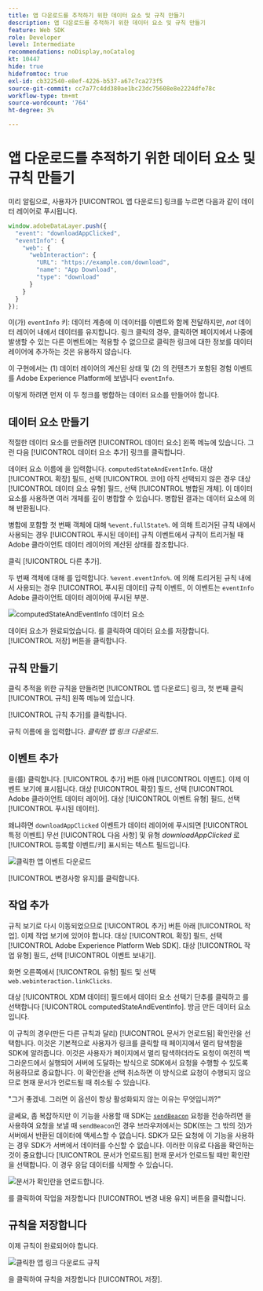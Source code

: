```yaml
---
title: 앱 다운로드를 추적하기 위한 데이터 요소 및 규칙 만들기
description: 앱 다운로드를 추적하기 위한 데이터 요소 및 규칙 만들기
feature: Web SDK
role: Developer
level: Intermediate
recommendations: noDisplay,noCatalog
kt: 10447
hide: true
hidefromtoc: true
exl-id: cb322540-e8ef-4226-b537-a67c7ca273f5
source-git-commit: cc7a77c4dd380ae1bc23dc75608e8e2224dfe78c
workflow-type: tm+mt
source-wordcount: '764'
ht-degree: 3%

---
```


# 앱 다운로드를 추적하기 위한 데이터 요소 및 규칙 만들기

미리 알림으로, 사용자가 [!UICONTROL 앱 다운로드] 링크를 누르면 다음과 같이 데이터 레이어로 푸시됩니다.

```js
window.adobeDataLayer.push({
  "event": "downloadAppClicked",
  "eventInfo": {
    "web": {
      "webInteraction": {
        "URL": "https://example.com/download",
        "name": "App Download",
        "type": "download"
      }
    }
  }
});
```

이(가) `eventInfo` 키: 데이터 계층에 이 데이터를 이벤트와 함께 전달하지만, _not_ 데이터 레이어 내에서 데이터를 유지합니다. 링크 클릭의 경우, 클릭하면 페이지에서 나중에 발생할 수 있는 다른 이벤트에는 적용할 수 없으므로 클릭한 링크에 대한 정보를 데이터 레이어에 추가하는 것은 유용하지 않습니다.

이 구현에서는 (1) 데이터 레이어의 계산된 상태 및 (2) 의 컨텐츠가 포함된 경험 이벤트를 Adobe Experience Platform에 보냅니다 `eventInfo`.

이렇게 하려면 먼저 이 두 청크를 병합하는 데이터 요소를 만들어야 합니다.

## 데이터 요소 만들기

적절한 데이터 요소를 만들려면 [!UICONTROL 데이터 요소] 왼쪽 메뉴에 있습니다. 그런 다음 [!UICONTROL 데이터 요소 추가] 링크를 클릭합니다.

데이터 요소 이름에 을 입력합니다. `computedStateAndEventInfo`. 대상 [!UICONTROL 확장] 필드, 선택 [!UICONTROL 코어] 아직 선택되지 않은 경우 대상 [!UICONTROL 데이터 요소 유형] 필드, 선택 [!UICONTROL 병합된 개체]. 이 데이터 요소를 사용하면 여러 개체를 깊이 병합할 수 있습니다. 병합된 결과는 데이터 요소에 의해 반환됩니다.

병합에 포함할 첫 번째 객체에 대해 `%event.fullState%`. 에 의해 트리거된 규칙 내에서 사용되는 경우 [!UICONTROL 푸시된 데이터] 규칙 이벤트에서 규칙이 트리거될 때 Adobe 클라이언트 데이터 레이어의 계산된 상태를 참조합니다.

클릭 [!UICONTROL 다른 추가].

두 번째 객체에 대해 를 입력합니다. `%event.eventInfo%`. 에 의해 트리거된 규칙 내에서 사용되는 경우 [!UICONTROL 푸시된 데이터] 규칙 이벤트, 이 이벤트는 `eventInfo` Adobe 클라이언트 데이터 레이어에 푸시된 부분.

![computedStateAndEventInfo 데이터 요소](../../../assets/implementation-strategy/computed-state-and-event-info-data-element.png)

데이터 요소가 완료되었습니다. 를 클릭하여 데이터 요소를 저장합니다. [!UICONTROL 저장] 버튼을 클릭합니다.

## 규칙 만들기

클릭 추적을 위한 규칙을 만들려면 [!UICONTROL 앱 다운로드] 링크, 첫 번째 클릭 [!UICONTROL 규칙] 왼쪽 메뉴에 있습니다.

[!UICONTROL 규칙 추가]를 클릭합니다.

규칙 이름에 을 입력합니다. _클릭한 앱 링크 다운로드_.

## 이벤트 추가

을(를) 클릭합니다. [!UICONTROL 추가] 버튼 아래 [!UICONTROL 이벤트]. 이제 이벤트 보기에 표시됩니다. 대상 [!UICONTROL 확장] 필드, 선택 [!UICONTROL Adobe 클라이언트 데이터 레이어]. 대상 [!UICONTROL 이벤트 유형] 필드, 선택 [!UICONTROL 푸시된 데이터].

왜냐하면 `downloadAppClicked` 이벤트가 데이터 레이어에 푸시되면 [!UICONTROL 특정 이벤트] 무선 [!UICONTROL 다음 사항] 및 유형 _downloadAppClicked_ 로 [!UICONTROL 등록할 이벤트/키]  표시되는 텍스트 필드입니다.

![클릭한 앱 이벤트 다운로드](../../../assets/implementation-strategy/download-app-clicked-event.png)

[!UICONTROL 변경사항 유지]를 클릭합니다.

## 작업 추가

규칙 보기로 다시 이동되었으므로 [!UICONTROL 추가] 버튼 아래 [!UICONTROL 작업]. 이제 작업 보기에 있어야 합니다. 대상 [!UICONTROL 확장] 필드, 선택 [!UICONTROL Adobe Experience Platform Web SDK]. 대상 [!UICONTROL 작업 유형] 필드, 선택 [!UICONTROL 이벤트 보내기].

화면 오른쪽에서 [!UICONTROL 유형] 필드 및 선택 `web.webinteraction.linkClicks`.

대상 [!UICONTROL XDM 데이터] 필드에서 데이터 요소 선택기 단추를 클릭하고 를 선택합니다 [!UICONTROL computedStateAndEventInfo]. 방금 만든 데이터 요소입니다.

이 규칙의 경우(만든 다른 규칙과 달리) [!UICONTROL 문서가 언로드됨] 확인란을 선택합니다. 이것은 기본적으로 사용자가 링크를 클릭할 때 페이지에서 멀리 탐색함을 SDK에 알려줍니다. 이것은 사용자가 페이지에서 멀리 탐색하더라도 요청이 여전히 백그라운드에서 실행되어 서버에 도달하는 방식으로 SDK에서 요청을 수행할 수 있도록 허용하므로 중요합니다. 이 확인란을 선택 취소하면 이 방식으로 요청이 수행되지 않으므로 현재 문서가 언로드될 때 취소될 수 있습니다.

&quot;그거 좋겠네. 그러면 이 옵션이 항상 활성화되지 않는 이유는 무엇입니까?&quot;

글쎄요, 좀 복잡하지만 이 기능을 사용할 때 SDK는 [`sendBeacon`](https://developer.mozilla.org/ko-KR/docs/Web/API/Navigator/sendBeacon) 요청을 전송하려면 을 사용하여 요청을 보낼 때 `sendBeacon`인 경우 브라우저에서는 SDK(또는 그 밖의 것)가 서버에서 반환된 데이터에 액세스할 수 없습니다. SDK가 모든 요청에 이 기능을 사용하는 경우 SDK가 서버에서 데이터를 수신할 수 없습니다. 이러한 이유로 다음을 확인하는 것이 중요합니다 [!UICONTROL 문서가 언로드됨] 현재 문서가 언로드될 때만 확인란을 선택합니다. 이 경우 응답 데이터를 삭제할 수 있습니다.

![문서가 확인란을 언로드합니다.](../../../assets/implementation-strategy/document-will-unload.png)

를 클릭하여 작업을 저장합니다 [!UICONTROL 변경 내용 유지] 버튼을 클릭합니다.

## 규칙을 저장합니다

이제 규칙이 완료되어야 합니다.

![클릭한 앱 링크 다운로드 규칙](../../../assets/implementation-strategy/download-app-link-clicked-rule.png)

을 클릭하여 규칙을 저장합니다 [!UICONTROL 저장].
